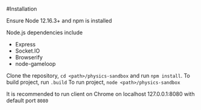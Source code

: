 #Installation

Ensure Node 12.16.3+ and npm is installed 

Node.js dependencies include 
* Express
* Socket.IO
* Browserify
* node-gameloop

Clone the repository, `cd <path>/physics-sandbox` and run `npm install`. To build project, run `.build`
To run project, `node <path>/physics-sandbox`

It is recommended to run client on Chrome on localhost 127.0.0.1:8080 with default port `8080`
